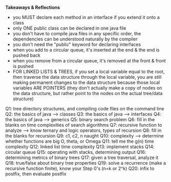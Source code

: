 **Takeaways & Reflections**
* you MUST declare each method in an interface if you extend it onto a class
* only ONE public class can be declared in one java file
* you don't have to compile java files in any specific order, the dependencies can be understood naturally by the compiler
* you don't need the "public" keyword for declaring interfaces
* when you add to a circular queue, it's inserted at the end & the end is pushed back
* when you remove from a circular queue, it's removed at the front & front is pushed
* FOR LINKED LISTS & TREES, if you set a local variable equal to the root, then traverse the data structure through the local variable, you are still making permanent changes to the data structure because those local variables ARE POINTERS (they don't actually make a copy of nodes on the data structure, but rather point to the nodes on the actual tree/data structure)


Q1: tree directory structures, and compiling code files on the command line
Q2: the basics of java --> classes
Q3: the basics of java --> interfaces
Q4: the basics of java --> generics
Q5: binary search problem
Q6: fill in the blanks on time complexities of search algorithms
Q7: recursive function to analyze --> know ternary and logic operators, types of recursion
Q8: fill in the blanks for recursion
Q9: c1, c2, n naught
Q10: complexity --> determine whether functions are big O, theta, or Omega
Q11: tell me the g(n) time complexity
Q12: linked list time complexity
Q13: implement stacks
Q14: circular queue
Q15: operating with stacks, determining output
Q16: determining metrics of binary trees
Q17: given a tree traversal, analyze it
Q18: true/false about binary tree properties
Q19: solve a recurrence (make a recursive function finite), know your Step 0's (n=k or 2^k)
Q20: infix to postfix, then evaluate postfix

